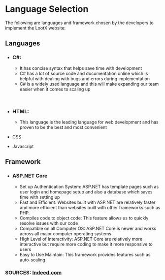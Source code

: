 # Language Selection
The following are languages and framework chosen by the developers to implement the LootX website:

[//]: # (Will research good resaons for selection)
## Languages
- ### C#:
    - It has concise syntax that helps save time with development
    - C# has a lot of source code and documentation online which is helpful with dealing with 
  bugs and errors during implementation
    - C# is a widely used language and this will make expanding our team easier when it comes to scaling
  up

<br>

- ### HTML: 
  - This language is the leading language for web development and has proven to be the
  best and most convenient
  
- CSS
- Javascript

## Framework
- ### ASP.NET Core 
  - Set up Authentication System: ASP.NET has template pages such as user login and homepage setup and also a database which saves time with
  setting up
  - Fast and Efficient: Websites built with ASP.NET are relatively faster and more efficient than websites built with other frameworks
  such as PHP.
  - Compiles code to object code: This feature allows us to quickly resolve issues with our code
  - Compatible on all Computer OS: ASP.NET Core is newer and works across all major computer operating systems
  - High Level of Interactivity: ASP.NET Core are relatively more interactive but require more coding to make it 
  more responsive to users
  - Easy to Use Maintain: This framework provides features such as auto-scaling 



### SOURCES: [Indeed.com](https://www.indeed.com/career-advice/career-development/what-is-aspnet#:~:text=ASP.NET%20is%20beneficial%20in,faster%20execution%20than%20interpreted%20code.)